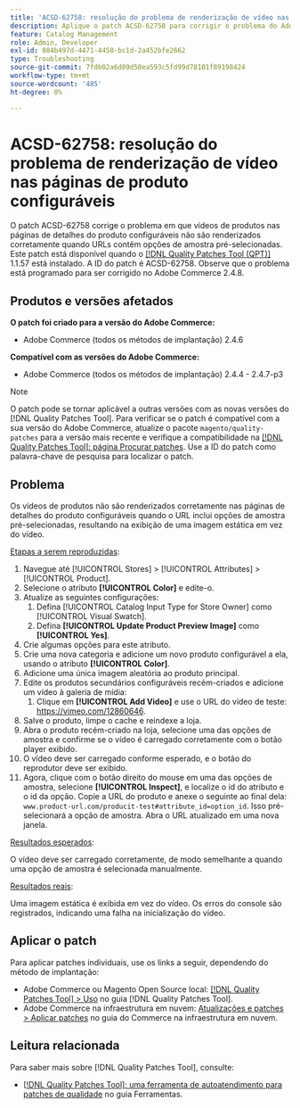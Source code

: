 ```yaml
---
title: 'ACSD-62758: resolução do problema de renderização de vídeo nas páginas de produto configuráveis'
description: Aplique o patch ACSD-62758 para corrigir o problema do Adobe Commerce, em que os vídeos de produtos nas páginas de detalhes do produto configuráveis não são renderizados corretamente quando os URLs contêm opções de amostra pré-selecionadas.
feature: Catalog Management
role: Admin, Developer
exl-id: 084b497d-4471-4458-bc1d-2a452bfe2662
type: Troubleshooting
source-git-commit: 7fdb02a6d89d50ea593c5fd99d78101f89198424
workflow-type: tm+mt
source-wordcount: '485'
ht-degree: 0%

---
```


# ACSD-62758: resolução do problema de renderização de vídeo nas páginas de produto configuráveis

O patch ACSD-62758 corrige o problema em que vídeos de produtos nas páginas de detalhes do produto configuráveis não são renderizados corretamente quando URLs contêm opções de amostra pré-selecionadas. Este patch está disponível quando o [[!DNL Quality Patches Tool (QPT)]](/help/tools/quality-patches-tool/quality-patches-tool-to-self-serve-quality-patches.md) 1.1.57 está instalado. A ID do patch é ACSD-62758. Observe que o problema está programado para ser corrigido no Adobe Commerce 2.4.8.

## Produtos e versões afetados

**O patch foi criado para a versão do Adobe Commerce:**

* Adobe Commerce (todos os métodos de implantação) 2.4.6

**Compatível com as versões do Adobe Commerce:**

* Adobe Commerce (todos os métodos de implantação) 2.4.4 - 2.4.7-p3

>[!NOTE]
>
>O patch pode se tornar aplicável a outras versões com as novas versões do [!DNL Quality Patches Tool]. Para verificar se o patch é compatível com a sua versão do Adobe Commerce, atualize o pacote `magento/quality-patches` para a versão mais recente e verifique a compatibilidade na [[!DNL Quality Patches Tool]: página Procurar patches](https://experienceleague.adobe.com/tools/commerce-quality-patches/index.html?lang=pt-BR). Use a ID do patch como palavra-chave de pesquisa para localizar o patch.

## Problema

Os vídeos de produtos não são renderizados corretamente nas páginas de detalhes do produto configuráveis quando o URL inclui opções de amostra pré-selecionadas, resultando na exibição de uma imagem estática em vez do vídeo.

<u>Etapas a serem reproduzidas</u>:

1. Navegue até [!UICONTROL Stores] > [!UICONTROL Attributes] > [!UICONTROL Product].
1. Selecione o atributo **[!UICONTROL Color]** e edite-o.
1. Atualize as seguintes configurações:
   1. Defina [!UICONTROL Catalog Input Type for Store Owner] como [!UICONTROL Visual Swatch].
   1. Defina **[!UICONTROL Update Product Preview Image]** como **[!UICONTROL Yes]**.
1. Crie algumas opções para este atributo.
1. Crie uma nova categoria e adicione um novo produto configurável a ela, usando o atributo **[!UICONTROL Color]**.
1. Adicione uma única imagem aleatória ao produto principal.
1. Edite os produtos secundários configuráveis recém-criados e adicione um vídeo à galeria de mídia:
   1. Clique em **[!UICONTROL Add Video]** e use o URL do vídeo de teste: https://vimeo.com/12860646.
1. Salve o produto, limpe o cache e reindexe a loja.
1. Abra o produto recém-criado na loja, selecione uma das opções de amostra e confirme se o vídeo é carregado corretamente com o botão player exibido.
1. O vídeo deve ser carregado conforme esperado, e o botão do reprodutor deve ser exibido.
1. Agora, clique com o botão direito do mouse em uma das opções de amostra, selecione **[!UICONTROL Inspect]**, e localize o id do atributo e o id da opção. Copie a URL do produto e anexe o seguinte ao final dela: `www.product-url.com/producit-test#attribute_id=option_id`. Isso pré-selecionará a opção de amostra. Abra o URL atualizado em uma nova janela.

<u>Resultados esperados</u>:

O vídeo deve ser carregado corretamente, de modo semelhante a quando uma opção de amostra é selecionada manualmente.

<u>Resultados reais</u>:

Uma imagem estática é exibida em vez do vídeo. Os erros do console são registrados, indicando uma falha na inicialização do vídeo.

## Aplicar o patch

Para aplicar patches individuais, use os links a seguir, dependendo do método de implantação:

* Adobe Commerce ou Magento Open Source local: [[!DNL Quality Patches Tool] > Uso](/help/tools/quality-patches-tool/usage.md) no guia [!DNL Quality Patches Tool].
* Adobe Commerce na infraestrutura em nuvem: [Atualizações e patches > Aplicar patches](https://experienceleague.adobe.com/docs/commerce-cloud-service/user-guide/develop/upgrade/apply-patches.html?lang=pt-BR) no guia do Commerce na infraestrutura em nuvem.


## Leitura relacionada

Para saber mais sobre [!DNL Quality Patches Tool], consulte:

* [[!DNL Quality Patches Tool]: uma ferramenta de autoatendimento para patches de qualidade](/help/tools/quality-patches-tool/quality-patches-tool-to-self-serve-quality-patches.md) no guia Ferramentas.

